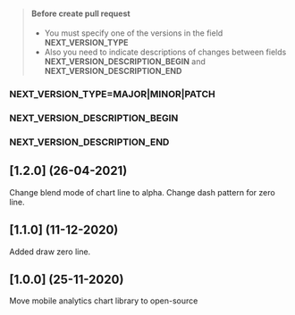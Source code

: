 > #### Before create pull request
> - You must specify one of the versions in the field **NEXT_VERSION_TYPE**
> - Also you need to indicate descriptions of changes between fields **NEXT_VERSION_DESCRIPTION_BEGIN** and **NEXT_VERSION_DESCRIPTION_END**
### NEXT_VERSION_TYPE=MAJOR|MINOR|PATCH
### NEXT_VERSION_DESCRIPTION_BEGIN
### NEXT_VERSION_DESCRIPTION_END

## [1.2.0] (26-04-2021)

Change blend mode of chart line to alpha. Change dash pattern for zero line.

## [1.1.0] (11-12-2020)

Added draw zero line.

## [1.0.0] (25-11-2020)

Move mobile analytics chart library to open-source